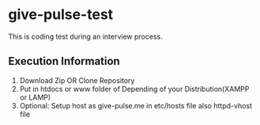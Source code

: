 # give-pulse-test
This is coding test during an interview process.

## Execution Information
<ol>
  <li>Download Zip OR Clone Repository</li>
  <li>Put in htdocs or www folder of Depending of your Distribution(XAMPP or LAMP)</li>
  <li>Optional: Setup host as give-pulse.me in etc/hosts file also httpd-vhost file</li>
</ol>
